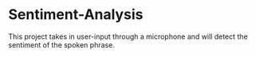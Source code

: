 # Sentiment-Analysis

This project takes in user-input through a microphone and will detect the sentiment of the spoken phrase. 
